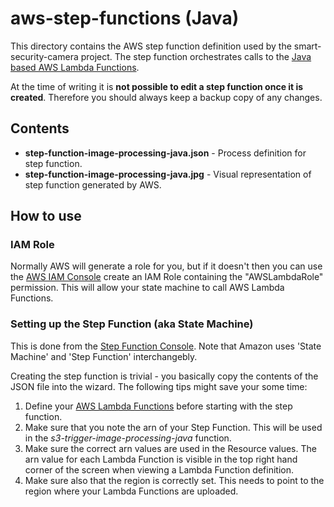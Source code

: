 
# aws-step-functions (Java)

This directory contains the AWS step function definition used by the smart-security-camera project. The step function orchestrates calls to the [Java based AWS Lambda Functions](https://github.com/markwest1972/smart-security-camera/tree/master/aws-lambda-functions/java).

At the time of writing it is **not possible to edit a step function once it is created**.  Therefore you should always keep a backup copy of any changes.

## Contents

* **step-function-image-processing-java.json** - Process definition for step function.
* **step-function-image-processing-java.jpg** - Visual representation of step function generated by AWS.

## How to use

### IAM Role

Normally AWS will generate a role for you, but if it doesn't then you can use the [AWS IAM Console](https://aws.amazon.com/console/) create an IAM Role containing the "AWSLambdaRole" permission. This will allow your state machine to call AWS Lambda Functions.

### Setting up the Step Function (aka State Machine)

This is done from the [Step Function Console](https://aws.amazon.com/step-functions/).  Note that Amazon uses 'State Machine' and 'Step Function' interchangebly.

Creating the step function is trivial - you basically copy the contents of the JSON file into the wizard.  The following tips might save your some time:

1. Define your [AWS Lambda Functions](https://github.com/markwest1972/smart-security-camera/tree/master/aws-lambda-functions/java) before starting with the step function.
2. Make sure that you note the arn of your Step Function.  This will be used in the *s3-trigger-image-processing-java* function.
3. Make sure the correct arn values are used in the Resource values.  The arn value for each Lambda Function is visible in the top right hand corner of the screen when viewing a Lambda Function definition.
4. Make sure also that the region is correctly set.  This needs to point to the region where your Lambda Functions are uploaded.
